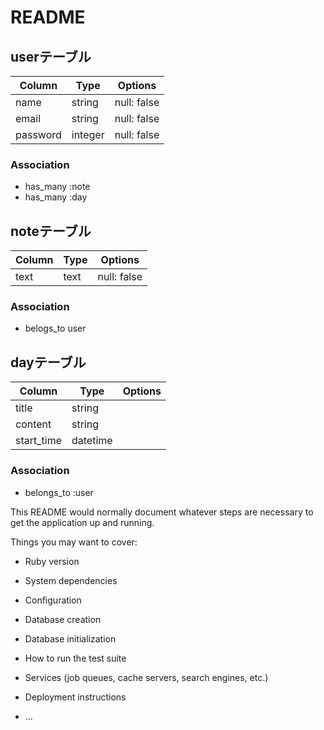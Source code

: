 # README

## userテーブル
|Column|Type|Options|
|------|----|-------|
|name|string|null: false|
|email|string|null: false|
|password|integer|null: false|

### Association
- has_many :note
- has_many :day

## noteテーブル
|Column|Type|Options|
|------|----|-------|
|text|text|null: false|

### Association
- belogs_to user

## dayテーブル
|Column|Type|Options|
|------|----|-------|
|title|string|
|content|string|
|start_time|datetime|

### Association
- belongs_to :user



This README would normally document whatever steps are necessary to get the
application up and running.

Things you may want to cover:

* Ruby version

* System dependencies

* Configuration

* Database creation

* Database initialization

* How to run the test suite

* Services (job queues, cache servers, search engines, etc.)

* Deployment instructions

* ...
